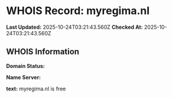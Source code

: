# WHOIS Record: myregima.nl

**Last Updated:** 2025-10-24T03:21:43.560Z
**Checked At:** 2025-10-24T03:21:43.560Z

## WHOIS Information

**Domain Status:** 

**Name Server:** 

**text:** myregima.nl is free

